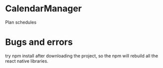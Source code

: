 # CalendarManager
Plan schedules

# Bugs and errors
try npm install after downloading the project, so the npm will rebuild all the react native libraries. 

